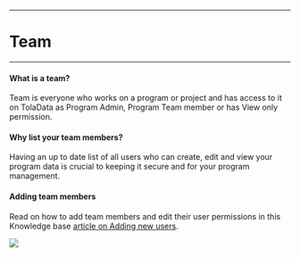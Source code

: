****
# Team
---
#### What is a team?

Team is everyone who works on a program or project and has access to it on TolaData as Program Admin, Program Team member or has View only permission. 

#### Why list your team members?

Having an up to date list of all users who can create, edit and view your program data is crucial to keeping it secure and for your program management.

#### Adding team members

Read on how to add team members and edit their user permissions in this Knowledge base [article on Adding new users](https://help.toladata.com/en/4-manage-users/add-new-users.html). 

![](/assets_en/team_members.PNG)










